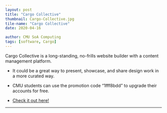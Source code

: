 ```yaml
---
layout: post
title: "Cargo Collective"
thumbnail: Cargo-Collective.jpg
tile-name: "Cargo Collective"
date: 2020-04-16

author: CMU SoA Computing
tags: [software, Cargo]
---
```


Cargo Collective is a long-standing, no-frills website builder with a content management platform.

- It could be a great way to present, showcase, and share design work in a more curated way.

- CMU students can use the promotion code “1fff8bdd” to upgrade their accounts for free.

- [Check it out here!](https://cargo.site/)

 
---